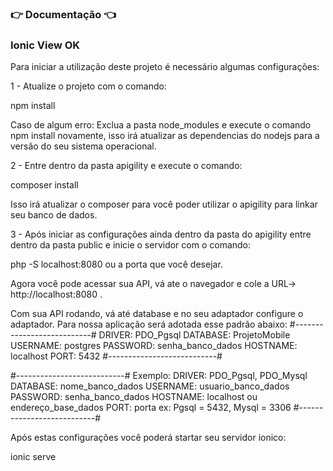 ### :point_right: Documentação :point_left:
### Ionic View OK

Para iniciar a utilização deste projeto é necessário algumas configurações:

1 - Atualize o projeto com o comando:

npm install

Caso de algum erro:
Exclua a pasta node_modules e execute o comando npm install novamente,
isso irá atualizar as dependencias do nodejs para a versão do seu sistema operacional.

2 - Entre dentro da pasta apigility e execute o comando:

composer install

Isso irá atualizar o composer para você poder utilizar o apigility para linkar seu banco de dados.

3 - Após iniciar as configurações ainda dentro da pasta do apigility entre dentro da pasta public
e inicie o servidor com o comando:

php -S localhost:8080 ou a porta que você desejar.

Agora você pode acessar sua API, vá ate o navegador e cole a URL-> http://localhost:8080 .

Com sua API rodando, vá até database e no seu adaptador configure o adaptador.
Para nossa aplicação será adotada esse padrão abaixo:
#---------------------------#
DRIVER: PDO_Pgsql
DATABASE: ProjetoMobile
USERNAME: postgres
PASSWORD: senha_banco_dados
HOSTNAME: localhost
PORT: 5432
#---------------------------#

#---------------------------#
Exemplo:
DRIVER: PDO_Pgsql, PDO_Mysql
DATABASE: nome_banco_dados
USERNAME: usuario_banco_dados
PASSWORD: senha_banco_dados
HOSTNAME: localhost ou endereço_base_dados
PORT: porta ex: Pgsql = 5432, Mysql = 3306
#---------------------------#

Após estas configurações você poderá startar seu servidor ionico:

ionic serve


